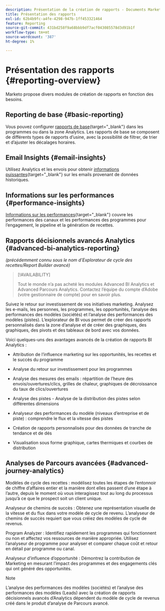 ```yaml
---
description: Présentation de la création de rapports - Documents Marketo - Documentation du produit
title: Présentation des rapports
exl-id: 62b4b9fc-a4fe-4298-947b-1ff453321464
feature: Reporting
source-git-commit: 431bd258f9a68bbb9df7acf043085578d3d91b1f
workflow-type: tm+mt
source-wordcount: '387'
ht-degree: 1%

---
```


# Présentation des rapports {#reporting-overview}

Marketo propose divers modules de création de rapports en fonction des besoins.

## Reporting de base {#basic-reporting}

Vous pouvez configurer [rapports de base](/help/marketo/product-docs/reporting/basic-reporting/report-types/report-type-overview.md){target="_blank"} dans les programmes ou dans la zone Analytics. Les rapports de base se composent de différents types de rapports d’usine, avec la possibilité de filtrer, de trier et d’ajuster les décalages horaires.

## Email Insights {#email-insights}

Utilisez Analytics et les envois pour obtenir [informations puissantes](/help/marketo/product-docs/reporting/email-insights/email-insights-overview.md){target="_blank"} sur les emails provenant de données historiques.

## Informations sur les performances {#performance-insights}

[Informations sur les performances](/help/marketo/product-docs/reporting/performance-insights/performance-insights-overview.md){target="_blank"} couvre les performances des canaux et les performances des programmes pour l’engagement, le pipeline et la génération de recettes.

## Rapports décisionnels avancés Analytics {#advanced-bi-analytics-reporting}

_(précédemment connu sous le nom d’Explorateur de cycle des recettes/Report Builder avancé)_

>[!AVAILABILITY]
>
>Tout le monde n’a pas acheté les modules Advanced BI Analytics et Advanced Parcours Analytics. Contactez l’équipe du compte d’Adobe (votre gestionnaire de compte) pour en savoir plus.

Suivez le retour sur investissement de vos initiatives marketing. Analysez les e-mails, les personnes, les programmes, les opportunités, l’analyse des performances des modèles (sociétés) et l’analyse des performances des modèles (pistes). L’explorateur de BI vous permet de créer des rapports personnalisés dans la zone d’analyse et de créer des graphiques, des graphiques, des pivots et des tableaux de bord avec vos données.

Voici quelques-uns des avantages avancés de la création de rapports BI Analytics :

* Attribution de l’influence marketing sur les opportunités, les recettes et le succès du programme

* Analyse du retour sur investissement pour les programmes

* Analyse des mesures des emails : répartition de l’heure des envois/ouvertures/clics, grilles de chaleur, graphiques de décroissance du taux de clics/ouvertures

* Analyse des pistes - Analyse de la distribution des pistes selon différentes dimensions

* Analyseur des performances du modèle (niveaux d’entreprise et de piste) : comprendre le flux et la vitesse des pistes

* Création de rapports personnalisés pour des données de tranche de tendance et de dés

* Visualisation sous forme graphique, cartes thermiques et courbes de distribution

## Analyses de Parcours avancées {#advanced-journey-analytics}

Modèles de cycle des recettes : modélisez toutes les étapes de l’entonnoir de chiffre d’affaires entier et la manière dont elles passent d’une étape à l’autre, depuis le moment où vous interagissez tout au long du processus jusqu’à ce que le prospect soit un client unique.

Analyseur de chemins de succès : Obtenez une représentation visuelle de la vitesse et du flux dans votre modèle de cycle de revenu. L’analyseur de chemins de succès requiert que vous créiez des modèles de cycle de revenus.

Program Analyzer : Identifiez rapidement les programmes qui fonctionnent ou non et affectez vos ressources de manière appropriée. Utilisez l’analyseur de programme pour analyser et comparer chaque coût et retour en détail par programme ou canal.

Analyseur d’influence d’opportunité : Démontrez la contribution de Marketing en mesurant l’impact des programmes et des engagements clés qui ont généré des opportunités.

>[!NOTE]
>
>L’analyse des performances des modèles (sociétés) et l’analyse des performances des modèles (Leads) avec la création de rapports décisionnels avancés d’Analytics dépendent du modèle de cycle de revenus créé dans le produit d’analyse de Parcours avancé.
